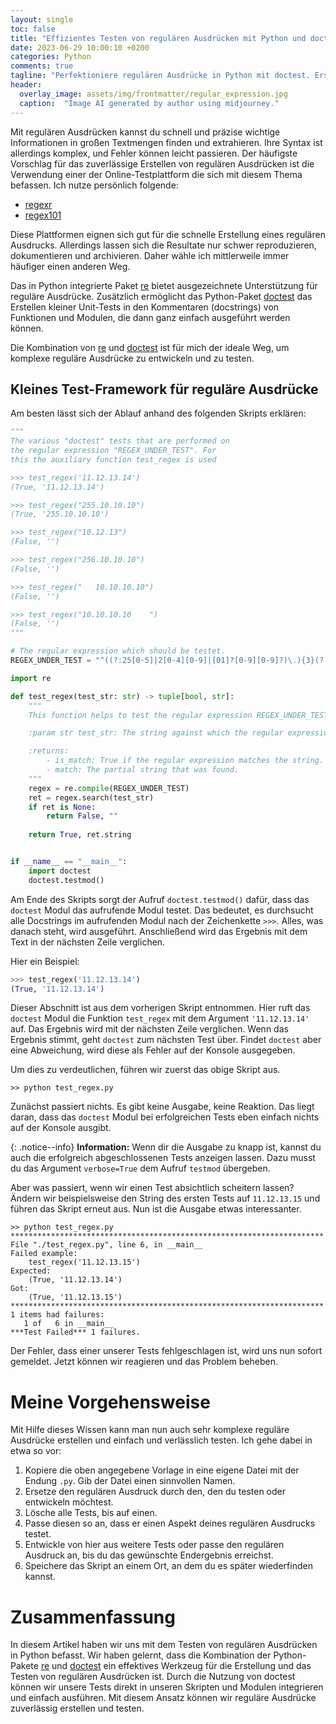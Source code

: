 ```yaml
---
layout: single
toc: false
title: "Effizientes Testen von regulären Ausdrücken mit Python und doctest"
date: 2023-06-29 10:00:10 +0200
categories: Python
comments: true
tagline: "Perfektioniere regulären Ausdrücke in Python mit doctest. Erstelle, teste und dokumentiere sie effizient und reproduzierbar."
header:
  overlay_image: assets/img/frontmatter/regular_expression.jpg
  caption:  "Image AI generated by author using midjourney."
---
```


Mit regulären Ausdrücken kannst du schnell und präzise wichtige Informationen in großen Textmengen finden und extrahieren. Ihre Syntax ist allerdings komplex, und Fehler können leicht passieren. Der häufigste Vorschlag für das zuverlässige Erstellen von regulären Ausdrücken ist die Verwendung einer der Online-Testplattform die sich mit diesem Thema befassen. Ich nutze persönlich folgende:

* [regexr](https://regexr.com/)
* [regex101](https://regex101.com/)

Diese Plattformen eignen sich gut für die schnelle Erstellung eines regulären Ausdrucks. Allerdings lassen sich die Resultate nur schwer reproduzieren, dokumentieren und archivieren. 
Daher wähle ich mittlerweile immer häufiger einen anderen Weg.

Das in Python integrierte Paket [re](https://docs.python.org/3/library/re.html) bietet ausgezeichnete Unterstützung für reguläre Ausdrücke. Zusätzlich ermöglicht das Python-Paket [doctest](https://docs.python.org/3/library/doctest.html) das Erstellen kleiner Unit-Tests in den Kommentaren (docstrings) von Funktionen und Modulen, die dann ganz einfach ausgeführt werden können.

Die Kombination von [re](https://docs.python.org/3/library/re.html) und [doctest](https://docs.python.org/3/library/doctest.html) ist für mich der ideale Weg, um komplexe reguläre Ausdrücke zu entwickeln und zu testen. 

## Kleines Test-Framework für reguläre Ausdrücke

Am besten lässt sich der Ablauf anhand des folgenden Skripts erklären:

```python
""" 
The various "doctest" tests that are performed on 
the regular expression "REGEX_UNDER_TEST". For 
this the auxiliary function test_regex is used

>>> test_regex('11.12.13.14')
(True, '11.12.13.14')

>>> test_regex("255.10.10.10")
(True, '255.10.10.10')

>>> test_regex("10.12.13")
(False, '')

>>> test_regex("256.10.10.10")
(False, '')

>>> test_regex("   10.10.10.10")
(False, '')

>>> test_regex("10.10.10.10    ")
(False, '')
"""

# The regular expression which should be testet.
REGEX_UNDER_TEST = "^((?:25[0-5]|2[0-4][0-9]|[01]?[0-9][0-9]?)\.){3}(?:25[0-5]|2[0-4][0-9]|[01]?[0-9][0-9]?)$"

import re

def test_regex(test_str: str) -> tuple[bool, str]:
    """
    This function helps to test the regular expression REGEX_UNDER_TEST.

    :param str test_str: The string against which the regular expression REGEX_UNDER_TEST is applied.

    :returns:
        - is_match: True if the regular expression matches the string.
        - match: The partial string that was found.
    """
    regex = re.compile(REGEX_UNDER_TEST)
    ret = regex.search(test_str)
    if ret is None:
        return False, ""
    
    return True, ret.string


if __name__ == "__main__":
    import doctest
    doctest.testmod()
```

Am Ende des Skripts sorgt der Aufruf `doctest.testmod()` dafür, dass das ``doctest`` Modul das aufrufende Modul testet. Das bedeutet, es durchsucht alle Docstrings im aufrufenden Modul nach der Zeichenkette `>>>`. Alles, was danach steht, wird ausgeführt. Anschließend wird das Ergebnis mit dem Text in der nächsten Zeile verglichen.

Hier ein Beispiel:

```python
>>> test_regex('11.12.13.14')
(True, '11.12.13.14')
```
Dieser Abschnitt ist aus dem vorherigen Skript entnommen. Hier ruft das `doctest` Modul die Funktion `test_regex` mit dem Argument `'11.12.13.14'` auf. Das Ergebnis wird mit der nächsten Zeile verglichen. Wenn das Ergebnis stimmt, geht `doctest` zum nächsten Test über. Findet ``doctest`` aber eine Abweichung, wird diese als Fehler auf der Konsole ausgegeben.

Um dies zu verdeutlichen, führen wir zuerst das obige Skript aus.
```
>> python test_regex.py
```

Zunächst passiert nichts. Es gibt keine Ausgabe, keine Reaktion. Das liegt daran, dass das `doctest` Modul bei erfolgreichen Tests eben einfach nichts auf der Konsole ausgibt.

{: .notice--info} 
**Information:** Wenn dir die Ausgabe zu knapp ist, kannst du auch die erfolgreich abgeschlossenen Tests anzeigen lassen. Dazu musst du das Argument `verbose=True` dem Aufruf `testmod` übergeben.

Aber was passiert, wenn wir einen Test absichtlich scheitern lassen? Ändern wir beispielsweise den String des ersten Tests auf `11.12.13.15` und führen das Skript erneut aus. Nun ist die Ausgabe etwas interessanter.

```
>> python test_regex.py
**********************************************************************
File "./test_regex.py", line 6, in __main__
Failed example:
    test_regex('11.12.13.15')
Expected:
    (True, '11.12.13.14')
Got:
    (True, '11.12.13.15')
**********************************************************************
1 items had failures:
   1 of   6 in __main__
***Test Failed*** 1 failures.
```

Der Fehler, dass einer unserer Tests fehlgeschlagen ist, wird uns nun sofort gemeldet. Jetzt können wir reagieren und das Problem beheben.

# Meine Vorgehensweise

Mit Hilfe dieses Wissen kann man nun auch sehr komplexe reguläre Ausdrücke erstellen und einfach und verlässlich testen. Ich gehe dabei in etwa so vor:

1. Kopiere die oben angegebene Vorlage in eine eigene Datei mit der Endung `.py`. Gib der Datei einen sinnvollen Namen.
2. Ersetze den regulären Ausdruck durch den, den du testen oder entwickeln möchtest.
3. Lösche alle Tests, bis auf einen.
4. Passe diesen so an, dass er einen Aspekt deines regulären Ausdrucks testet.
5. Entwickle von hier aus weitere Tests oder passe den regulären Ausdruck an, bis du das gewünschte Endergebnis erreichst.
6. Speichere das Skript an einem Ort, an dem du es später wiederfinden kannst.
 


# Zusammenfassung

In diesem Artikel haben wir uns mit dem Testen von regulären Ausdrücken in Python befasst. Wir haben gelernt, dass die Kombination der Python-Pakete [re](https://docs.python.org/3/library/re.html) und [doctest](https://docs.python.org/3/library/doctest.html) ein effektives Werkzeug für die Erstellung und das Testen von regulären Ausdrücken ist. Durch die Nutzung von doctest können wir unsere Tests direkt in unseren Skripten und Modulen integrieren und einfach ausführen. Mit diesem Ansatz können wir reguläre Ausdrücke zuverlässig erstellen und testen.